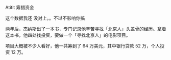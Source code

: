 Atitit 筹措资金

这个数据我还 没对上。。不过不影响你搞


两年后，杰纳斯出了一本书，专门记录他辛苦寻找「北京人」头盖骨的经历。拿着这本书，他四处找投资，要做一个「寻找北京人」的电影项目。

项目大概被不少人看好，他一共筹到了 64 万美元，其中银行贷款 52 万，个人投资 12 万。
